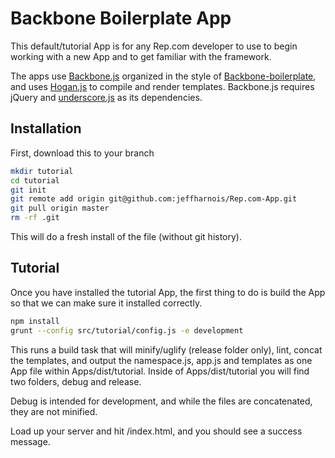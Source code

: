 Backbone Boilerplate App
========================

This default/tutorial App is for any Rep.com developer to use to begin working with a new App and to get familiar with the framework.

The apps use [Backbone.js](http://documentcloud.github.com/backbone/) organized in the style of  [Backbone-boilerplate](https://github.com/tbranyen/backbone-boilerplate), and uses [Hogan.js](http://twitter.github.com/hogan.js/) to compile and render templates.  Backbone.js requires jQuery and [underscore.js](http://documentcloud.github.com/underscore/) as its dependencies.


## Installation ##

First, download this to your branch

``` bash
mkdir tutorial
cd tutorial
git init
git remote add origin git@github.com:jeffharnois/Rep.com-App.git
git pull origin master
rm -rf .git
```

This will do a fresh install of the file (without git history).

## Tutorial ##

Once you have installed the tutorial App, the first thing to do is build the App so that we can make sure it installed correctly.

``` bash
npm install
grunt --config src/tutorial/config.js -e development
```

This runs a build task that will minify/uglify (release folder only), lint, concat the templates, and output the namespace.js, app.js and templates as one App file within Apps/dist/tutorial.  Inside of Apps/dist/tutorial you will find two folders, debug and release.  

Debug is intended for development, and while the files are concatenated, they are not minified.

Load up your server and hit /index.html, and you should see a success message.